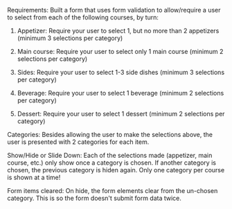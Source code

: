 Requirements: Built a form that uses form validation to allow/require a user to select from each of the following courses, by turn:

1) Appetizer: Require your user to select 1, but no more than 2 appetizers (minimum 3 selections per category)

2) Main course: Require your user to select only 1 main course (minimum 2 selections per category)

3) Sides: Require your user to select 1-3 side dishes (minimum 3 selections per category)

4) Beverage: Require your user to select 1 beverage (minimum 2 selections per category)

5) Dessert: Require your user to select 1 dessert (minimum 2 selections per category)

Categories: Besides allowing the user to make the selections above, the user is presented with 2 categories for each item.  

Show/Hide or Slide Down: Each of the selections made (appetizer, main course, etc.) only show once a category is chosen.  If another category is chosen, the previous category is hiden again.  Only one category per course is shown at a time!

Form items cleared: On hide, the form elements clear from the un-chosen category.  This is so the form doesn't submit form data twice.


